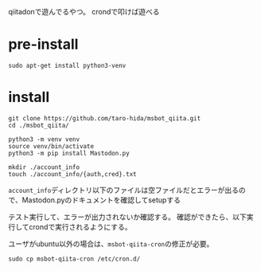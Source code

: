qiitadonで遊んでるやつ。 
crondで叩けば遊べる 

# pre-install

```
sudo apt-get install python3-venv
```

# install

```
git clone https://github.com/taro-hida/msbot_qiita.git
cd ./msbot_qiita/

python3 -m venv venv
source venv/bin/activate
python3 -m pip install Mastodon.py

mkdir ./account_info
touch ./account_info/{auth,cred}.txt
```

`account_info`ディレクトリ以下のファイルは空ファイルだとエラーが出るので、Mastodon.pyのドキュメントを確認してsetupする

テスト実行して、エラーが出力されないか確認する。
確認ができたら、以下実行してcrondで実行されるようにする。

ユーザがubuntu以外の場合は、`msbot-qiita-cron`の修正が必要。

```
sudo cp msbot-qiita-cron /etc/cron.d/
```

